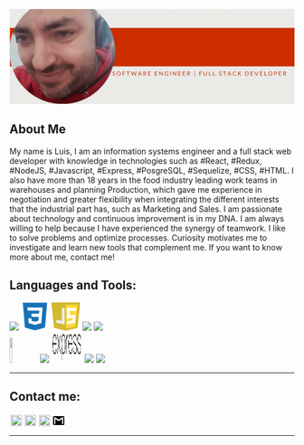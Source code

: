 
![Hi, I'm Luis](https://github.com/lrverges/lrverges/blob/main/assets/hi.gif)
<h2> About Me </h2>
<p>
My name is Luis, I am an information systems engineer and a full stack web developer with knowledge in technologies such as #React, #Redux, #NodeJS, #Javascript, #Express, #PosgreSQL, #Sequelize, #CSS, #HTML. I also have more than 18 years in the food industry leading work teams in warehouses and planning Production, which gave me experience in negotiation and greater flexibility when integrating the different interests that the industrial part has, such as Marketing and Sales.
I am passionate about technology and continuous improvement is in my DNA. I am always willing to help because I have experienced the synergy of teamwork. I like to solve problems and optimize processes. Curiosity motivates me to investigate and learn new tools that complement me.
If you want to know more about me, contact me!
</p>

<h2> Languages and Tools: </h2>
<p>
  <img width="10%" src="https://www.vectorlogo.zone/logos/w3_html5/w3_html5-ar21.svg">
  <img width="10%" height="50px" src="https://github.com/lrverges/lrverges/blob/main/logos/1200px-Devicon-css3-plain.svg.png">
  <img width="10%" height="50px" src="https://github.com/lrverges/lrverges/blob/main/logos/javascript-1.svg">
  <img width="10%" src="https://www.vectorlogo.zone/logos/git-scm/git-scm-ar21.svg">
  <img width="10%" src="https://www.vectorlogo.zone/logos/reactjs/reactjs-ar21.svg">
  
<br />

  <img width="10%" height="45" src="https://cdn.worldvectorlogo.com/logos/redux.svg">
  <img width="10%" src="https://www.vectorlogo.zone/logos/nodejs/nodejs-ar21.svg">
  <img  style="background:white; padding:2px;"  
       width="10%" height="50px" src="https://github.com/lrverges/lrverges/blob/main/logos/expressjs.svg">
  <img width="10%" src="https://www.vectorlogo.zone/logos/postgresql/postgresql-ar21.svg">
  <img width="10%" src="https://www.vectorlogo.zone/logos/sequelizejs/sequelizejs-ar21.svg">
  <br />
</p>

<hr/>

<h2> Contact me: </h2>

<p style="background:white; padding:2px; width:95px; display:flex; justify-content:space-between" >
    <a href="https://www.linkedin.com/in/luisverges/">
      <img align="center" src="https://cdn.jsdelivr.net/npm/simple-icons@3.0.1/icons/linkedin.svg" height="20" width="20" />
    </a>
    <a href="https://twitter.com/lrverges">
      <img align="center" src="https://cdn.jsdelivr.net/npm/simple-icons@3.0.1/icons/twitter.svg" height="20" width="20" />
    </a>
    <a href="https://github.com/lrverges">
      <img align="center" src="https://cdn.jsdelivr.net/npm/simple-icons@3.0.1/icons/github.svg" height="20" width="20" />
    </a>
    <a href="mailto:lrverges@gmail.com" >
        <img align="center" src="https://github.com/lrverges/lrverges/blob/main/logos/GmailBlack.png" height="20"
        width="20">
    </a>   
<p/>

<hr/>
<!--
**lrverges/lrverges** is a ✨ _special_ ✨ repository because its `README.md` (this file) appears on your GitHub profile.

Here are some ideas to get you started:

- 🔭 I’m currently working on ...
- 🌱 I’m currently learning ...
- 👯 I’m looking to collaborate on ...
- 🤔 I’m looking for help with ...
- 💬 Ask me about ...
- 📫 How to reach me: ...
- 😄 Pronouns: ...
- ⚡ Fun fact: ...
-->
